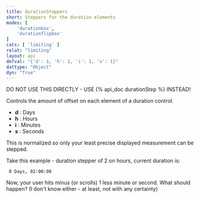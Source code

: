 ```yaml
---
title: durationSteppers
short: Steppers for the duration elements
modes: [
	'durationbox',
	'durationflipbox'
]
cats: [ 'limiting' ]
relat: "limiting"
layout: api
defval: "{'d': 1, 'h': 1, 'i': 1, 's': 1}"
dattype: "Object"
dyn: "True"
---
```


DO NOT USE THIS DIRECTLY - USE {% api_doc durationStep %} INSTEAD!

Controls the amount of offset on each element of a duration control. 

 - **d** : Days
 - **h** : Hours
 - **i** : Minutes
 - **s** : Seconds

This is normalized so only your least precise displayed measurement can be stepped.

Take this example - duration stepper of 2 on hours, current duration is:

     0 Days, 02:00:00

Now, your user hits minus (or scrolls) 1 less minute or second.  What should happen? (I don't
know either - at least, not with any certainty)
